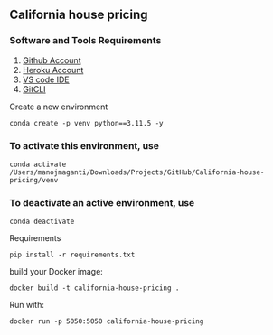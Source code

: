 ## California house pricing

### Software and Tools Requirements

1. [Github Account](https://github.com)
2. [Heroku Account](https://heroku.com)
3. [VS code IDE](https://code.visualstudio.com/)
4. [GitCLI](https://git-scm.com/book/en/v2/Getting-Started-The-Command-Line)

Create a new environment

```
conda create -p venv python==3.11.5 -y
```

### To activate this environment, use
```
conda activate /Users/manojmaganti/Downloads/Projects/GitHub/California-house-pricing/venv
```
### To deactivate an active environment, use
```
conda deactivate
```
Requirements
```
pip install -r requirements.txt
```
build your Docker image:
```
docker build -t california-house-pricing .
```
Run with:
```
docker run -p 5050:5050 california-house-pricing
```